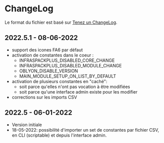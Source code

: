 # ChangeLog
Le format du fichier est basé sur [Tenez un ChangeLog](http://keepachangelog.com/fr/1.0.0/).

## 2022.5.1 - 08-06-2022
- support des icones FA6 par défaut
- activation de constantes dans le coeur :
  - INFRASPACKPLUS_DISABLED_CORE_CHANGE
  - INFRASPACKPLUS_DISABLED_MODULE_CHANGE
  - OBLYON_DISABLE_VERSION
  - MAIN_MODULE_SETUP_ON_LIST_BY_DEFAULT
- activation de plusieurs constantes en "caché":
  - soit parce qu'elles n'ont pas vocation à être modifiées
  - soit parce qu'une interface admin existe pour les modifier
- corrections sur les imports CSV
## 2022.5 - 06-01-2022
- Version initiale
- 18-05-2022: possibilité d'importer un set de constantes par fichier CSV, en CLI (scriptable) et depuis l'interface admin.
